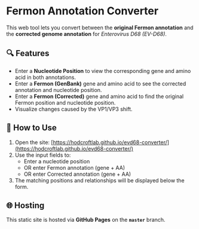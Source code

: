 # Fermon Annotation Converter

This web tool lets you convert between the **original Fermon annotation** and the **corrected genome annotation** for *Enterovirus D68 (EV-D68)*.

## 🔍 Features

- Enter a **Nucleotide Position** to view the corresponding gene and amino acid in both annotations.
- Enter a **Fermon (GenBank)** gene and amino acid to see the corrected annotation and nucleotide position.
- Enter a **Fermon (Corrected)** gene and amino acid to find the original Fermon position and nucleotide position.
- Visualize changes caused by the VP1/VP3 shift.

## 🚀 How to Use

1. Open the site: [https://hodcroftlab.github.io/evd68-converter/](https://hodcroftlab.github.io/evd68-converter/)
2. Use the input fields to:
   - Enter a nucleotide position  
   - OR enter Fermon annotation (gene + AA)  
   - OR enter Corrected annotation (gene + AA)
3. The matching positions and relationships will be displayed below the form.

## 🌐 Hosting

This static site is hosted via **GitHub Pages** on the **`master`** branch.